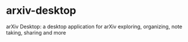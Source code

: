 # arxiv-desktop
arXiv Desktop: a desktop application for arXiv exploring, organizing, note taking, sharing and more
